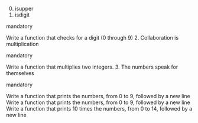 0. isupper
1. isdigit

mandatory

Write a function that checks for a digit (0 through 9)
2. Collaboration is multiplication

mandatory

Write a function that multiplies two integers.
3. The numbers speak for themselves

mandatory

Write a function that prints the numbers, from 0 to 9, followed by a new line
Write a function that prints the numbers, from 0 to 9, followed by a new line
Write a function that prints 10 times the numbers, from 0 to 14, followed by a new line
